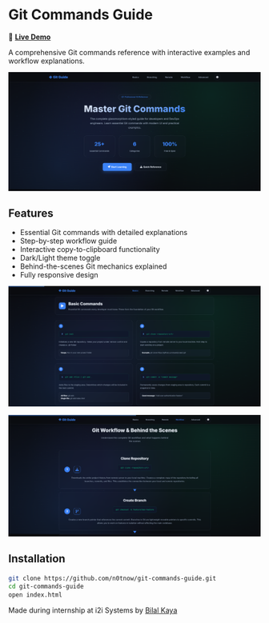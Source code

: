 # Git Commands Guide

🚀 **[Live Demo](https://n0tnow.github.io/git-commands-guide/)**

A comprehensive Git commands reference with interactive examples and workflow explanations.

![Hero](Hero.png)

## Features

- Essential Git commands with detailed explanations
- Step-by-step workflow guide
- Interactive copy-to-clipboard functionality
- Dark/Light theme toggle
- Behind-the-scenes Git mechanics explained
- Fully responsive design

![Commands](BasicCommands.png)

![Workflow](WorkFlow.png)

## Installation

```bash
git clone https://github.com/n0tnow/git-commands-guide.git
cd git-commands-guide
open index.html
```

Made during internship at i2i Systems by [Bilal Kaya](https://www.linkedin.com/in/Bila1Kaya/)

